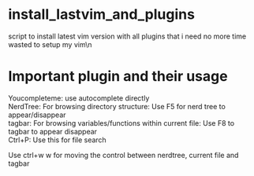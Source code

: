 # install_lastvim_and_plugins
script to install latest vim version with all plugins that i need no more time wasted to setup my vim\n

# Important plugin and their usage

Youcompleteme: use autocomplete directly <br />
NerdTree: For browsing directory structure: Use F5 for nerd tree to appear/disappear <br />
tagbar: For browsing variables/functions within current file: Use F8 to tagbar to appear disappear <br />
Ctrl+P: Use this for file search <br />

Use ctrl+w w for moving the control between nerdtree, current file and tagbar <br />

